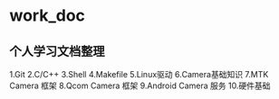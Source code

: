 # work_doc

## 个人学习文档整理

1.Git
2.C/C++
3.Shell
4.Makefile
5.Linux驱动
6.Camera基础知识
7.MTK Camera 框架
8.Qcom Camera 框架
9.Android Camera 服务
10.硬件基础